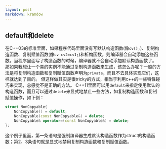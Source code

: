 ```yaml
---
layout: post
markdown: kramdow
---
```

## default和delete

在C++03的标准里面，如果程序代码里面没有写默认构造函数(像`cv();`)、复制构造函数、复制赋值函数(像`cv cv2=cv1;`)和析构函数，则编译器会自动添加这些函数。当程序里面写了构造函数的时候，编译器就不会自动添加默认构造函数了。
那如果我想让一个类的实例不能通过复制构造函数来生成，该怎么办呢？一般的方法是将复制构造函数和复制赋值函数声明为`private`，而且不去具体实现它们，这样就达到了目的。
但这样做其实是很tricky的方式，相当于利用c++的一些特性碰巧来实现，总感觉不是正确的方法。
C++11里面可以用`default`来指定使用默认的构造函数，而且可以通过`delete`来显式地禁止一些方法，如复制构造函数和复制赋值操作，如下例：

```c++
struct NonCopyable{
	NonCopyable() = default;
	NonCopyable(const NonCopyable&) = delete;
	NonCopyable& operator=(const NonCopyable&) = delete;
};
```

这个例子里面，第一条语句是强制编译器生成默认构造函数作为struct的构造函数；第2、3条语句就是显式地禁用复制构造函数和复制赋值函数。